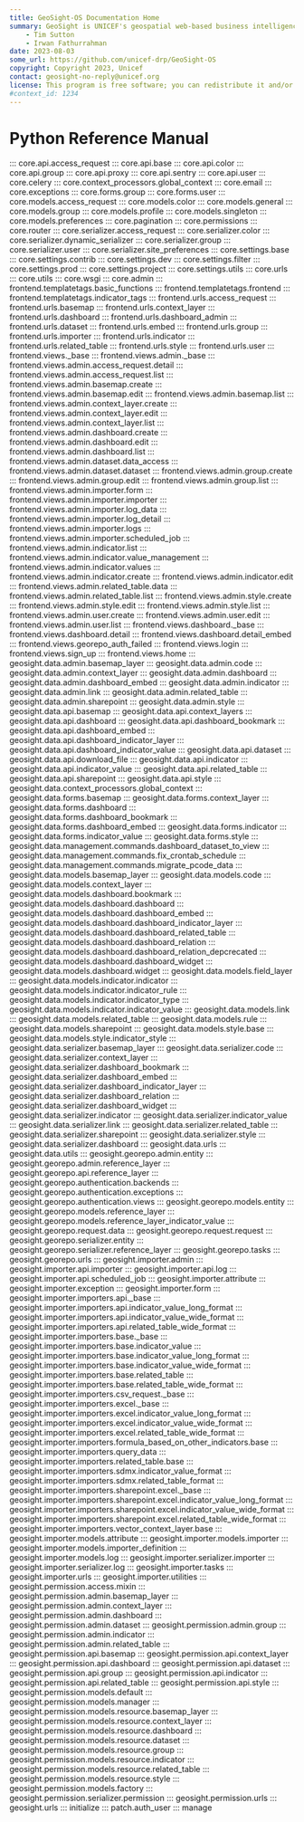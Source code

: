 ```yaml
---
title: GeoSight-OS Documentation Home 
summary: GeoSight is UNICEF's geospatial web-based business intelligence platform.
    - Tim Sutton
    - Irwan Fathurrahman
date: 2023-08-03
some_url: https://github.com/unicef-drp/GeoSight-OS
copyright: Copyright 2023, Unicef
contact: geosight-no-reply@unicef.org
license: This program is free software; you can redistribute it and/or modify it under the terms of the GNU Affero General Public License as published by the Free Software Foundation; either version 3 of the License, or (at your option) any later version.
#context_id: 1234
---
```


# Python Reference Manual
::: core.api.access_request
::: core.api.base
::: core.api.color
::: core.api.group
::: core.api.proxy
::: core.api.sentry
::: core.api.user
::: core.celery
::: core.context_processors.global_context
::: core.email
::: core.exceptions
::: core.forms.group
::: core.forms.user
::: core.models.access_request
::: core.models.color
::: core.models.general
::: core.models.group
::: core.models.profile
::: core.models.singleton
::: core.models.preferences
::: core.pagination
::: core.permissions
::: core.router
::: core.serializer.access_request
::: core.serializer.color
::: core.serializer.dynamic_serializer
::: core.serializer.group
::: core.serializer.user
::: core.serializer.site_preferences
::: core.settings.base
::: core.settings.contrib
::: core.settings.dev
::: core.settings.filter
::: core.settings.prod
::: core.settings.project
::: core.settings.utils
::: core.urls
::: core.utils
::: core.wsgi
::: core.admin
::: frontend.templatetags.basic_functions
::: frontend.templatetags.frontend
::: frontend.templatetags.indicator_tags
::: frontend.urls.access_request
::: frontend.urls.basemap
::: frontend.urls.context_layer
::: frontend.urls.dashboard
::: frontend.urls.dashboard_admin
::: frontend.urls.dataset
::: frontend.urls.embed
::: frontend.urls.group
::: frontend.urls.importer
::: frontend.urls.indicator
::: frontend.urls.related_table
::: frontend.urls.style
::: frontend.urls.user
::: frontend.views._base
::: frontend.views.admin._base
::: frontend.views.admin.access_request.detail
::: frontend.views.admin.access_request.list
::: frontend.views.admin.basemap.create
::: frontend.views.admin.basemap.edit
::: frontend.views.admin.basemap.list
::: frontend.views.admin.context_layer.create
::: frontend.views.admin.context_layer.edit
::: frontend.views.admin.context_layer.list
::: frontend.views.admin.dashboard.create
::: frontend.views.admin.dashboard.edit
::: frontend.views.admin.dashboard.list
::: frontend.views.admin.dataset.data_access
::: frontend.views.admin.dataset.dataset
::: frontend.views.admin.group.create
::: frontend.views.admin.group.edit
::: frontend.views.admin.group.list
::: frontend.views.admin.importer.form
::: frontend.views.admin.importer.importer
::: frontend.views.admin.importer.log_data
::: frontend.views.admin.importer.log_detail
::: frontend.views.admin.importer.logs
::: frontend.views.admin.importer.scheduled_job
::: frontend.views.admin.indicator.list
::: frontend.views.admin.indicator.value_management
::: frontend.views.admin.indicator.values
::: frontend.views.admin.indicator.create
::: frontend.views.admin.indicator.edit
::: frontend.views.admin.related_table.data
::: frontend.views.admin.related_table.list
::: frontend.views.admin.style.create
::: frontend.views.admin.style.edit
::: frontend.views.admin.style.list
::: frontend.views.admin.user.create
::: frontend.views.admin.user.edit
::: frontend.views.admin.user.list
::: frontend.views.dashboard._base
::: frontend.views.dashboard.detail
::: frontend.views.dashboard.detail_embed
::: frontend.views.georepo_auth_failed
::: frontend.views.login
::: frontend.views.sign_up
::: frontend.views.home
::: geosight.data.admin.basemap_layer
::: geosight.data.admin.code
::: geosight.data.admin.context_layer
::: geosight.data.admin.dashboard
::: geosight.data.admin.dashboard_embed
::: geosight.data.admin.indicator
::: geosight.data.admin.link
::: geosight.data.admin.related_table
::: geosight.data.admin.sharepoint
::: geosight.data.admin.style
::: geosight.data.api.basemap
::: geosight.data.api.context_layers
::: geosight.data.api.dashboard
::: geosight.data.api.dashboard_bookmark
::: geosight.data.api.dashboard_embed
::: geosight.data.api.dashboard_indicator_layer
::: geosight.data.api.dashboard_indicator_value
::: geosight.data.api.dataset
::: geosight.data.api.download_file
::: geosight.data.api.indicator
::: geosight.data.api.indicator_value
::: geosight.data.api.related_table
::: geosight.data.api.sharepoint
::: geosight.data.api.style
::: geosight.data.context_processors.global_context
::: geosight.data.forms.basemap
::: geosight.data.forms.context_layer
::: geosight.data.forms.dashboard
::: geosight.data.forms.dashboard_bookmark
::: geosight.data.forms.dashboard_embed
::: geosight.data.forms.indicator
::: geosight.data.forms.indicator_value
::: geosight.data.forms.style
::: geosight.data.management.commands.dashboard_dataset_to_view
::: geosight.data.management.commands.fix_crontab_schedule
::: geosight.data.management.commands.migrate_pcode_data
::: geosight.data.models.basemap_layer
::: geosight.data.models.code
::: geosight.data.models.context_layer
::: geosight.data.models.dashboard.bookmark
::: geosight.data.models.dashboard.dashboard
::: geosight.data.models.dashboard.dashboard_embed
::: geosight.data.models.dashboard.dashboard_indicator_layer
::: geosight.data.models.dashboard.dashboard_related_table
::: geosight.data.models.dashboard.dashboard_relation
::: geosight.data.models.dashboard.dashboard_relation_depcrecated
::: geosight.data.models.dashboard.dashboard_widget
::: geosight.data.models.dashboard.widget
::: geosight.data.models.field_layer
::: geosight.data.models.indicator.indicator
::: geosight.data.models.indicator.indicator_rule
::: geosight.data.models.indicator.indicator_type
::: geosight.data.models.indicator.indicator_value
::: geosight.data.models.link
::: geosight.data.models.related_table
::: geosight.data.models.rule
::: geosight.data.models.sharepoint
::: geosight.data.models.style.base
::: geosight.data.models.style.indicator_style
::: geosight.data.serializer.basemap_layer
::: geosight.data.serializer.code
::: geosight.data.serializer.context_layer
::: geosight.data.serializer.dashboard_bookmark
::: geosight.data.serializer.dashboard_embed
::: geosight.data.serializer.dashboard_indicator_layer
::: geosight.data.serializer.dashboard_relation
::: geosight.data.serializer.dashboard_widget
::: geosight.data.serializer.indicator
::: geosight.data.serializer.indicator_value
::: geosight.data.serializer.link
::: geosight.data.serializer.related_table
::: geosight.data.serializer.sharepoint
::: geosight.data.serializer.style
::: geosight.data.serializer.dashboard
::: geosight.data.urls
::: geosight.data.utils
::: geosight.georepo.admin.entity
::: geosight.georepo.admin.reference_layer
::: geosight.georepo.api.reference_layer
::: geosight.georepo.authentication.backends
::: geosight.georepo.authentication.exceptions
::: geosight.georepo.authentication.views
::: geosight.georepo.models.entity
::: geosight.georepo.models.reference_layer
::: geosight.georepo.models.reference_layer_indicator_value
::: geosight.georepo.request.data
::: geosight.georepo.request.request
::: geosight.georepo.serializer.entity
::: geosight.georepo.serializer.reference_layer
::: geosight.georepo.tasks
::: geosight.georepo.urls
::: geosight.importer.admin
::: geosight.importer.api.importer
::: geosight.importer.api.log
::: geosight.importer.api.scheduled_job
::: geosight.importer.attribute
::: geosight.importer.exception
::: geosight.importer.form
::: geosight.importer.importers.api._base
::: geosight.importer.importers.api.indicator_value_long_format
::: geosight.importer.importers.api.indicator_value_wide_format
::: geosight.importer.importers.api.related_table_wide_format
::: geosight.importer.importers.base._base
::: geosight.importer.importers.base.indicator_value
::: geosight.importer.importers.base.indicator_value_long_format
::: geosight.importer.importers.base.indicator_value_wide_format
::: geosight.importer.importers.base.related_table
::: geosight.importer.importers.base.related_table_wide_format
::: geosight.importer.importers.csv_request._base
::: geosight.importer.importers.excel._base
::: geosight.importer.importers.excel.indicator_value_long_format
::: geosight.importer.importers.excel.indicator_value_wide_format
::: geosight.importer.importers.excel.related_table_wide_format
::: geosight.importer.importers.formula_based_on_other_indicators.base
::: geosight.importer.importers.query_data
::: geosight.importer.importers.related_table.base
::: geosight.importer.importers.sdmx.indicator_value_format
::: geosight.importer.importers.sdmx.related_table_format
::: geosight.importer.importers.sharepoint.excel._base
::: geosight.importer.importers.sharepoint.excel.indicator_value_long_format
::: geosight.importer.importers.sharepoint.excel.indicator_value_wide_format
::: geosight.importer.importers.sharepoint.excel.related_table_wide_format
::: geosight.importer.importers.vector_context_layer.base
::: geosight.importer.models.attribute
::: geosight.importer.models.importer
::: geosight.importer.models.importer_definition
::: geosight.importer.models.log
::: geosight.importer.serializer.importer
::: geosight.importer.serializer.log
::: geosight.importer.tasks
::: geosight.importer.urls
::: geosight.importer.utilities
::: geosight.permission.access.mixin
::: geosight.permission.admin.basemap_layer
::: geosight.permission.admin.context_layer
::: geosight.permission.admin.dashboard
::: geosight.permission.admin.dataset
::: geosight.permission.admin.group
::: geosight.permission.admin.indicator
::: geosight.permission.admin.related_table
::: geosight.permission.api.basemap
::: geosight.permission.api.context_layer
::: geosight.permission.api.dashboard
::: geosight.permission.api.dataset
::: geosight.permission.api.group
::: geosight.permission.api.indicator
::: geosight.permission.api.related_table
::: geosight.permission.api.style
::: geosight.permission.models.default
::: geosight.permission.models.manager
::: geosight.permission.models.resource.basemap_layer
::: geosight.permission.models.resource.context_layer
::: geosight.permission.models.resource.dashboard
::: geosight.permission.models.resource.dataset
::: geosight.permission.models.resource.group
::: geosight.permission.models.resource.indicator
::: geosight.permission.models.resource.related_table
::: geosight.permission.models.resource.style
::: geosight.permission.models.factory
::: geosight.permission.serializer.permission
::: geosight.permission.urls
::: geosight.urls
::: initialize
::: patch.auth_user
::: manage
